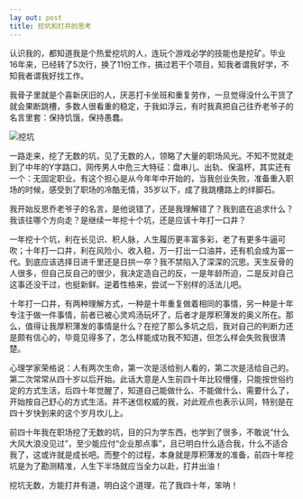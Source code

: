 ```yaml
---
lay out: post
title: 挖坑和打井的思考
---
```


认识我的，都知道我是个热爱挖坑的人，连玩个游戏必学的技能也是挖矿。毕业16年来，已经转了5次行，换了11份工作，搞过若干个项目，知我者谓我好学，不知我者谓我好找工作。

我骨子里就是个喜新厌旧的人，厌恶打卡坐班和重复劳作，一旦觉得没什么干货了就会果断跳槽，多数人很看重的稳定，于我如浮云，有时我真把自己往乔老爷子的名言里套：保持饥饿，保持愚蠢。

![挖坑](https://farm5.staticflickr.com/4499/37349782050_729e81a6fe_m.jpg)

一路走来，挖了无数的坑，见了无数的人，领略了大量的职场风光。不知不觉就走到了中年的Y字路口，网传男人中危三大特征：盘串儿、出轨、保温杯，其实还有一个：无固定职业。有这个担心是从今年年中开始的，当我创业失败，准备重入职场的时候，感受到了职场的冷酷无情，35岁以下，成了我跳槽路上的绊脚石。

我开始反思乔老爷子的名言，是他说错了，还是我理解错了？我到底在追求什么？我该往哪个方向走？是继续一年挖十个坑，还是应该十年打一口井？

一年挖十个坑，利在长见识、积人脉，人生履历更丰富多彩，老了有更多牛逼可吹；十年打一口井，利在风险小、收入稳，万一打出一口油井，还有机会成为富一代。到底应该选择日进千里还是日拱一卒？我不禁陷入了深深的沉思。天生反骨的人很多，但自己反自己的很少，我决定造自己的反，一是年龄所迫，二是反对自己这事还没干过，也挺新鲜。逆着性格来，尝试一下别样的活法儿吧。

十年打一口井，有两种理解方式，一种是十年重复做着相同的事情，另一种是十年专注于做一件事情，前者已被心灵鸡汤玩坏了，后者才是厚积薄发的奥义所在。那么，值得让我厚积薄发的事情是什么？在挖了那么多坑之后，我对自己的判断力还是颇有信心的，毕竟见得多了，怎么样能成功我不知道，但怎么样会失败我很清楚。

心理学家荣格说：人有两次生命，第一次是活给别人看的，第二次是活给自己的。第二次常常从四十岁以后开始。此话大意是人生前四十年比较懵懂，只能按世俗约定的方式生活，后四十年觉醒了，知道自己能做什么、不能做什么、需要什么了，开始按自己舒心的方式生活。并不迷信权威的我，对此观点也表示认同，特别是在四十岁快到来的这个岁月坎儿上。

前四十年我在职场挖了无数的坑，目的只为学东西，也学到了很多，不敢说“什么大风大浪没见过”，至少能应付“企业那点事”，且已明白什么适合我，什么不适合我了，这或许就是成长吧。而整个的过程，本身就是厚积薄发的准备，前四十年挖坑是为了勘测精准，人生下半场就应当全力以赴，打井出油！

挖坑无数，方能打井有道，明白这个道理，花了我四十年，笨呐！